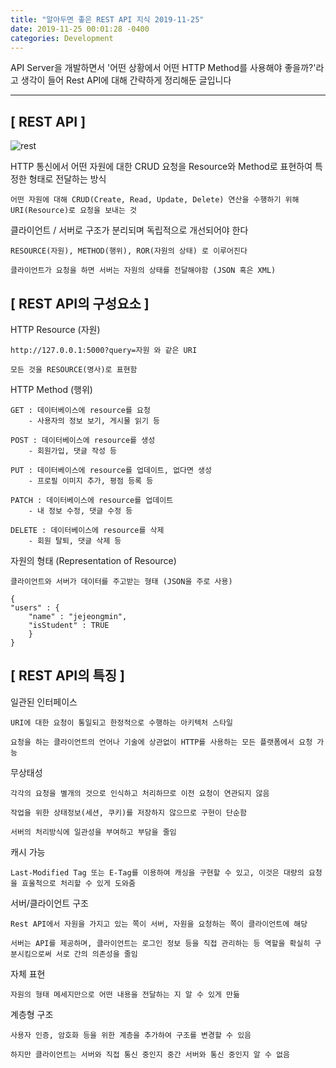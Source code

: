 ```yaml
---
title: "알아두면 좋은 REST API 지식 2019-11-25"
date: 2019-11-25 00:01:28 -0400
categories: Development
---
```

API Server을 개발하면서 '어떤 상황에서 어떤 HTTP Method를 사용해야 좋을까?'라고 생각이 들어 Rest API에 대해 간략하게 정리해둔 글입니다
<hr>

## [ REST API ]
![rest](https://user-images.githubusercontent.com/52072077/69491134-24b63d00-0ed4-11ea-802c-c58f189f48ac.png)

HTTP 통신에서 어떤 자원에 대한 CRUD 요청을 Resource와 Method로 표현하여 특정한 형태로 전달하는 방식

```
어떤 자원에 대해 CRUD(Create, Read, Update, Delete) 연산을 수행하기 위해 URI(Resource)로 요청을 보내는 것
```

클라이언트 / 서버로 구조가 분리되며 독립적으로 개선되어야 한다
```
RESOURCE(자원), METHOD(행위), ROR(자원의 상태) 로 이루어진다

클라이언트가 요청을 하면 서버는 자원의 상태를 전달해야함 (JSON 혹은 XML)
```

## [ REST API의 구성요소 ]

HTTP Resource (자원)
```
http://127.0.0.1:5000?query=자원 와 같은 URI

모든 것을 RESOURCE(명사)로 표현함 
```

HTTP Method (행위)
```
GET : 데이터베이스에 resource를 요청
    - 사용자의 정보 보기, 게시물 읽기 등

POST : 데이터베이스에 resource를 생성 
    - 회원가입, 댓글 작성 등 

PUT : 데이터베이스에 resource를 업데이트, 없다면 생성 
    - 프로필 이미지 추가, 평점 등록 등

PATCH : 데이터베이스에 resource를 업데이트
    - 내 정보 수정, 댓글 수정 등 

DELETE : 데이터베이스에 resource를 삭제
    - 회원 탈퇴, 댓글 삭제 등 
```

자원의 형태 (Representation of Resource)
```
클라이언트와 서버가 데이터를 주고받는 형태 (JSON을 주로 사용)

{
"users" : {
	"name" : "jejeongmin",
    "isStudent" : TRUE
	}
}
```

## [ REST API의 특징 ]

일관된 인터페이스 
```
URI에 대한 요청이 통일되고 한정적으로 수행하는 아키텍처 스타일 

요청을 하는 클라이언트의 언어나 기술에 상관없이 HTTP를 사용하는 모든 플랫폼에서 요청 가능
```

무상태성 
```
각각의 요청을 별개의 것으로 인식하고 처리하므로 이전 요청이 연관되지 않음

작업을 위한 상태정보(세션, 쿠키)를 저장하지 않으므로 구현이 단순함

서버의 처리방식에 일관성을 부여하고 부담을 줄임 
```

캐시 가능 
```
Last-Modified Tag 또는 E-Tag를 이용하여 캐싱을 구현할 수 있고, 이것은 대량의 요청을 효울척으로 처리할 수 있게 도와줌
```

서버/클라이언트 구조 
```
Rest API에서 자원을 가지고 있는 쪽이 서버, 자원을 요청하는 쪽이 클라이언트에 해당

서버는 API를 제공하며, 클라이언트는 로그인 정보 등을 직접 관리하는 등 역할을 확실히 구분시킴으로써 서로 간의 의존성을 줄임
```

자체 표현 
```
자원의 형태 메세지만으로 어떤 내용을 전달하는 지 알 수 있게 만듦
```

계층형 구조 
```
사용자 인증, 암호화 등을 위한 계층을 추가하여 구조를 변경할 수 있음 

하지만 클라이언트는 서버와 직접 통신 중인지 중간 서버와 통신 중인지 알 수 없음
```